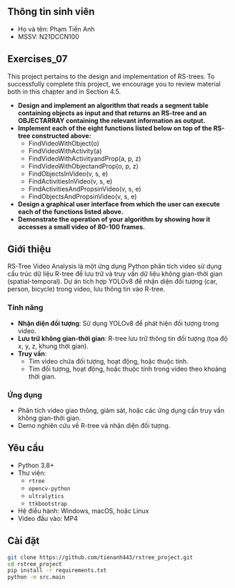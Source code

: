 ## Thông tin sinh viên
- Họ và tên: Phạm Tiến Anh
- MSSV: N21DCCN100

## Exercises_07
This project pertains to the design and implementation of RS-trees. To successfully complete this project, we encourage you to review material both in this chapter and in Section 4.5.
  - **Design and implement an algorithm that reads a segment table containing objects as input and that returns an RS-tree and an OBJECTARRAY containing the relevant information as output.**
  - **Implement each of the eight functions listed below on top of the RS-tree constructed above:**
    - FindVideoWithObject(o)
    - FindVideoWithActivity(a)
    - FindVideoWithActivityandProp(a, p, z)
    - FindVideoWithObjectandProp(o, p, z)
    - FindObjectsInVideo(v, s, e)
    - FindActivitiesInVideo(v, s, e)
    - FindActivitiesAndPropsinVideo(v, s, e)
    - FindObjectsAndPropsinVideo(v, s, e)
  - **Design a graphical user interface from which the user can execute each of the functions listed above.**
  - **Demonstrate the operation of your algorithm by showing how it accesses a small video of 80-100 frames.**
## Giới thiệu

RS-Tree Video Analysis là một ứng dụng Python phân tích video sử dụng cấu trúc dữ liệu R-tree để lưu trữ và truy vấn dữ liệu không gian-thời gian (spatial-temporal). Dự án tích hợp YOLOv8 để nhận diện đối tượng (car, person, bicycle) trong video, lưu thông tin vào R-tree.

### Tính năng
- **Nhận diện đối tượng**: Sử dụng YOLOv8 để phát hiện đối tượng trong video.
- **Lưu trữ không gian-thời gian**: R-tree lưu trữ thông tin đối tượng (tọa độ x, y, z, khung thời gian).
- **Truy vấn**:
  - Tìm video chứa đối tượng, hoạt động, hoặc thuộc tính.
  - Tìm đối tượng, hoạt động, hoặc thuộc tính trong video theo khoảng thời gian.
### Ứng dụng
- Phân tích video giao thông, giám sát, hoặc các ứng dụng cần truy vấn không gian-thời gian.
- Demo nghiên cứu về R-tree và nhận diện đối tượng.

## Yêu cầu

- Python 3.8+
- Thư viện:
  - `rtree`
  - `opencv-python`
  - `ultralytics`
  - `ttkbootstrap`
- Hệ điều hành: Windows, macOS, hoặc Linux
- Video đầu vào: MP4

## Cài đặt
   ```bash
   git clone https://github.com/tienanh443/rstree_project.git
   cd rstree_project
   pip install -r requirements.txt
   python -m src.main
